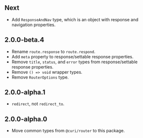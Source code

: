 ## Next

* Add `ResponseAndNav` type, which is an object with response and navigation properties.

## 2.0.0-beta.4

* Rename `route.response` to `route.respond`.
* Add `meta` property to response/settable response properties.
* Remove `title`, `status`, and `error` types from response/settable response properties.
* Remove `() => void` wrapper types.
* Remove `RouterOptions` type.

## 2.0.0-alpha.1

* `redirect`, not `redirect_to`.

## 2.0.0-alpha.0

* Move common types from `@curi/router` to this package.
